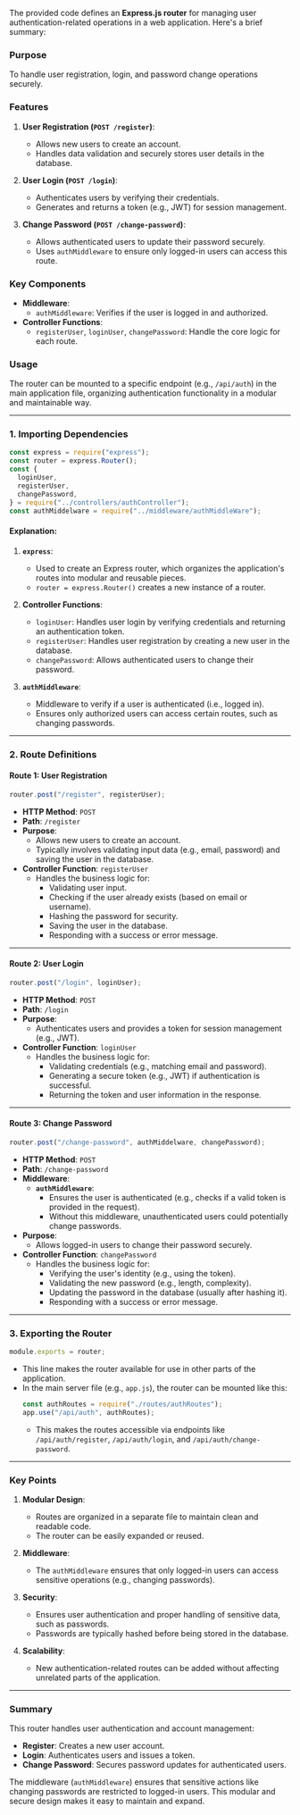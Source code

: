 The provided code defines an **Express.js router** for managing user authentication-related operations in a web application. Here's a brief summary:

### **Purpose**
To handle user registration, login, and password change operations securely.

### **Features**
1. **User Registration (`POST /register`)**:
    - Allows new users to create an account.
    - Handles data validation and securely stores user details in the database.

2. **User Login (`POST /login`)**:
    - Authenticates users by verifying their credentials.
    - Generates and returns a token (e.g., JWT) for session management.

3. **Change Password (`POST /change-password`)**:
    - Allows authenticated users to update their password securely.
    - Uses `authMiddleware` to ensure only logged-in users can access this route.

### **Key Components**
- **Middleware**:
    - `authMiddleware`: Verifies if the user is logged in and authorized.
- **Controller Functions**:
    - `registerUser`, `loginUser`, `changePassword`: Handle the core logic for each route.

### **Usage**
The router can be mounted to a specific endpoint (e.g., `/api/auth`) in the main application file, organizing authentication functionality in a modular and maintainable way.

---

### **1. Importing Dependencies**
```javascript
const express = require("express");
const router = express.Router();
const {
  loginUser,
  registerUser,
  changePassword,
} = require("../controllers/authController");
const authMiddelware = require("../middleware/authMiddleWare");
```

#### **Explanation**:
1. **`express`**:
    - Used to create an Express router, which organizes the application's routes into modular and reusable pieces.
    - `router = express.Router()` creates a new instance of a router.

2. **Controller Functions**:
    - `loginUser`: Handles user login by verifying credentials and returning an authentication token.
    - `registerUser`: Handles user registration by creating a new user in the database.
    - `changePassword`: Allows authenticated users to change their password.

3. **`authMiddleware`**:
    - Middleware to verify if a user is authenticated (i.e., logged in).
    - Ensures only authorized users can access certain routes, such as changing passwords.

---

### **2. Route Definitions**
#### **Route 1: User Registration**
```javascript
router.post("/register", registerUser);
```
- **HTTP Method**: `POST`
- **Path**: `/register`
- **Purpose**:
    - Allows new users to create an account.
    - Typically involves validating input data (e.g., email, password) and saving the user in the database.
- **Controller Function**: `registerUser`
    - Handles the business logic for:
        - Validating user input.
        - Checking if the user already exists (based on email or username).
        - Hashing the password for security.
        - Saving the user in the database.
        - Responding with a success or error message.

---

#### **Route 2: User Login**
```javascript
router.post("/login", loginUser);
```
- **HTTP Method**: `POST`
- **Path**: `/login`
- **Purpose**:
    - Authenticates users and provides a token for session management (e.g., JWT).
- **Controller Function**: `loginUser`
    - Handles the business logic for:
        - Validating credentials (e.g., matching email and password).
        - Generating a secure token (e.g., JWT) if authentication is successful.
        - Returning the token and user information in the response.

---

#### **Route 3: Change Password**
```javascript
router.post("/change-password", authMiddelware, changePassword);
```
- **HTTP Method**: `POST`
- **Path**: `/change-password`
- **Middleware**:
    - **`authMiddleware`**:
        - Ensures the user is authenticated (e.g., checks if a valid token is provided in the request).
        - Without this middleware, unauthenticated users could potentially change passwords.
- **Purpose**:
    - Allows logged-in users to change their password securely.
- **Controller Function**: `changePassword`
    - Handles the business logic for:
        - Verifying the user's identity (e.g., using the token).
        - Validating the new password (e.g., length, complexity).
        - Updating the password in the database (usually after hashing it).
        - Responding with a success or error message.

---

### **3. Exporting the Router**
```javascript
module.exports = router;
```
- This line makes the router available for use in other parts of the application.
- In the main server file (e.g., `app.js`), the router can be mounted like this:
  ```javascript
  const authRoutes = require("./routes/authRoutes");
  app.use("/api/auth", authRoutes);
  ```
    - This makes the routes accessible via endpoints like `/api/auth/register`, `/api/auth/login`, and `/api/auth/change-password`.

---

### **Key Points**
1. **Modular Design**:
    - Routes are organized in a separate file to maintain clean and readable code.
    - The router can be easily expanded or reused.

2. **Middleware**:
    - The `authMiddleware` ensures that only logged-in users can access sensitive operations (e.g., changing passwords).

3. **Security**:
    - Ensures user authentication and proper handling of sensitive data, such as passwords.
    - Passwords are typically hashed before being stored in the database.

4. **Scalability**:
    - New authentication-related routes can be added without affecting unrelated parts of the application.

---

### **Summary**
This router handles user authentication and account management:
- **Register**: Creates a new user account.
- **Login**: Authenticates users and issues a token.
- **Change Password**: Secures password updates for authenticated users.

The middleware (`authMiddleware`) ensures that sensitive actions like changing passwords are restricted to logged-in users. This modular and secure design makes it easy to maintain and expand.